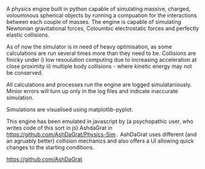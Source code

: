 A physics engine built in python capable of simulating massive, charged, volouminous spherical objects by running a compuation for the interactions between each couple of masses. 
The engine is capable of simulating Newtonian gravitational forces, Coloumbic electrostatic forces and perfectly elastic collisions. 

As of now the simulator is in need of heavy optimisation, as some calculations are run several times more than they need to be.
Collisions are finicky under 
i) low resoulution computing due to increasing acceleration at close proximity 
ii) multiple body collisions - where kinetic energy may not be conserved. 

All calculations and processes run the engine are logged simulataniously. Minior errors will turn up only in the log files and indicate inaccurate simulation. 

Simulations are visualised using matplotlib-pyplot. 


This engine has been emulated in javascript by (a psychopathic user, who writes code of this sort in js) AshdaGrat in https://github.com/AshDaGrat/Physics-Sim . 
AshDaGrat uses different (and an agruably better) collision mechanics and also offers a UI allowing quick changes to the starting conditions. 

https://github.com/AshDaGrat

